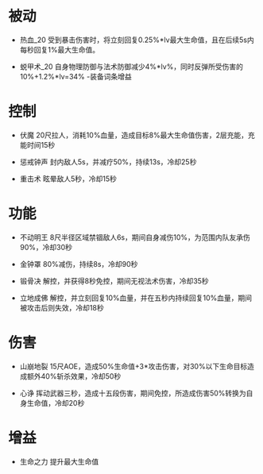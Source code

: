 # 被动

- 热血_20
   受到暴击伤害时，将立刻回复0.25%*lv最大生命值，且在后续5s内每秒回复1%最大生命值。

- 蜕甲术_20
   自身物理防御与法术防御减少4%*lv%，同时反弹所受伤害的10%+1.2%*lv=34%
   -装备词条增益

# 控制

- 伏魔
    20尺拉人，消耗10%血量，造成目标8%最大生命值伤害，2层充能，充能时间15秒

- 惩戒钟声
    封内敌人5s，并减疗50%，持续13s，冷却25秒

- 重击术
    眩晕敌人5秒，冷却15秒

# 功能

- 不动明王
    8尺半径区域禁锢敌人6s，期间自身减伤10%，为范围内队友承伤90%，冷却30秒

- 金钟罩
    80%减伤，持续8s，冷却90秒
    
- 锻骨决
    解控，并获得8秒免控，期间无视法术伤害，冷却35秒

- 立地成佛
    解控，并立刻回复10%血量，并在五秒内持续回复10%血量，期间被攻击后则失效，冷却18秒

# 伤害

- 山崩地裂
    15尺AOE，造成50%生命值+3*攻击伤害，对30%以下生命目标造成额外40%斩杀效果，冷却50秒

- 心诤
    挥动武器三秒，造成十五段伤害，期间免控，所造成伤害50%转换为自身生命值，冷却20秒

# 增益
- 生命之力 提升最大生命值